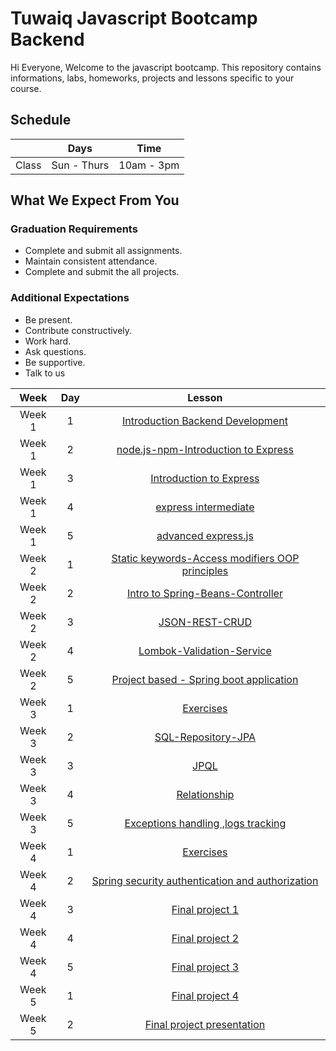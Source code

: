 
# Tuwaiq Javascript Bootcamp Backend
Hi Everyone, Welcome to the javascript bootcamp. This repository contains informations, labs, homeworks, projects and lessons specific to your course.

## Schedule
|  | Days | Time |
| --- | ------------- | ------------- |
| Class | Sun - Thurs  | 10am - 3pm  |


## What We Expect From You
### Graduation Requirements
* Complete and submit all assignments.
* Maintain consistent attendance.
* Complete and submit the all projects.
### Additional Expectations
* Be present.
* Contribute constructively.
* Work hard.
* Ask questions.
* Be supportive.
* Talk to us

| Week   | Day | Lesson |
|:-----:|:---:|:------:|
| Week 1| 1   |[Introduction Backend Development](https://github.com/Tuwaiq-Academy-Training/Js-Introduction-Backend-Development)|--- |
| Week 1| 2   |[node.js-npm-Introduction to Express](https://github.com/Tuwaiq-Academy-Training/Js-Node.js-NPM-Introduction-to-Express)|
| Week 1| 3   |[Introduction to Express](https://github.com/Tuwaiq-Academy-Training/Introduction-to-Express)|
| Week 1| 4   |[express intermediate](https://github.com/Tuwaiq-Academy-Training/js-express-intermediate)|
| Week 1| 5   |[advanced express.js ](https://github.com/Tuwaiq-Academy-Training/advanced-express.js)|
| Week 2| 1   |[Static keywords-Access modifiers  OOP principles](https://github.com/Tuwaiq-Java/Week-01-Day-05) | 
| Week 2| 2   |[Intro to Spring-Beans-Controller](https://github.com/Tuwaiq-Java/Week-02-Day-01)| 
| Week 2| 3   |[JSON-REST-CRUD](https://github.com/Tuwaiq-Java/Week-02-Day-02)| 
| Week 2| 4   |[Lombok-Validation-Service](https://github.com/Tuwaiq-Java/Week-02-Day-03)| 
| Week 2| 5   |[Project based - Spring boot application](https://github.com/Tuwaiq-Java/Week-02-Day-04)| 
| Week 3| 1   |[Exercises](https://github.com/Tuwaiq-Java/Week-02-Day-05)| 
| Week 3| 2   |[SQL-Repository-JPA](https://github.com/Tuwaiq-Java/week-03-day-01)| 
| Week 3| 3   |[JPQL](https://github.com/Tuwaiq-Java/week-03-day-02)| 
| Week 3| 4   |[Relationship](https://github.com/Tuwaiq-Java/Week-03-Day-03)| 
| Week 3| 5   |[Exceptions handling ,logs tracking](https://github.com/Tuwaiq-Java/Week-03-Day-04)| 
| Week 4| 1   |[Exercises](https://github.com/Tuwaiq-Java/Week-03-Day-05)| 
| Week 4| 2   |[Spring security authentication and authorization](https://github.com/Tuwaiq-Java/Week-04-Day-01)|---|
| Week 4| 3   |[Final project 1](https://github.com/Tuwaiq-Java/Capstone-project)|---|
| Week 4| 4   |[Final project 2](https://github.com/Tuwaiq-Java/Capstone-project)|---|
| Week 4| 5   |[Final project 3](https://github.com/Tuwaiq-Java/Capstone-project)|---|
| Week 5| 1   |[Final project 4](https://github.com/Tuwaiq-Java/Week-04-Day-05)|---|
| Week 5| 2   |[Final project presentation](https://github.com/Tuwaiq-Java/Week-04-Day-05)|---|

